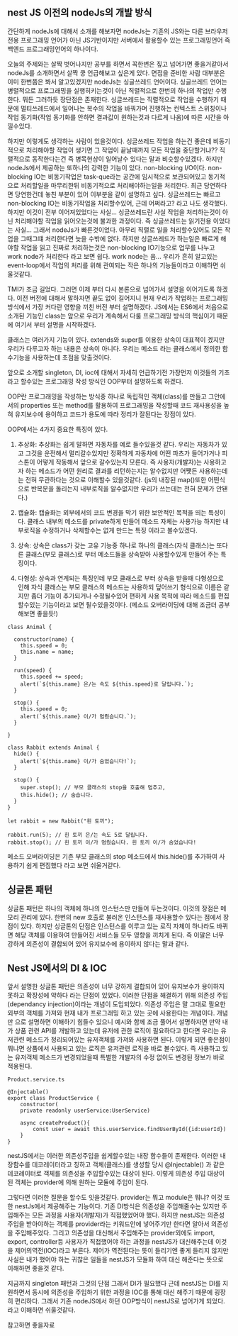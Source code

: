 ## nest JS 이전의 nodeJs의 개발 방식
간단하게 nodeJs에 대해서 소개를 해보자면 nodeJs는 기존의 JS와는 다른 브라우저 전용 프로그래밍 언어가 아닌 JS기반이지만 서버에서 활용할수 있는 프로그래밍언어 즉 백엔드 프로그래밍언어의 하나이다. 

오늘의 주제와는 살짝 벗어나지만 공부를 하면서 꼭한번은 짚고 넘어가면 좋을거같아서 nodeJs를 소개하면서 살짝 쿵 언급해보고 싶은게 있다. 면접을 준비한 사람 대부분은 이미 한번쯤은 봐서 알고있겠지만 nodeJs는 싱글쓰레드 언어이다. 싱글쓰레드 언어는 병렬적으로 프로그래밍을 실행히키는것이 아닌 직렬적으로 한번의 하나의 작업만 수행한다. 뭐든 그러하듯 장단점은 존재한다. 싱글쓰레드는 직렬적으로 작업을 수행하기 때문에 멀티쓰레드에서 일어나는 복수의 작업을 바꿔가며 진행하는 컨텍스트 스위칭이나 작업 동기화(작업 동기화를 안하면 결과값이 원하는것과 다르게 나옴)에 따른 시간을 아낄수있다. 

하지만 이렇게도 생각하는 사람이 있을것이다. 싱글쓰레드 작업을 하는건 좋은데 비동기적으로 처리해야할 작업이 생기면 그 작업이 끝날때까지 모든 작업을 중단할거냐?? 직렬적으로 동작한다는건 즉 병목현상이 일어날수 있다는 말과 비슷할수있겠다. 하지만 nodeJs에서 제공하는 또하나의 강력한 기능이 있다. non-blocking I/O이다. non-blocking IO는 비동기작업은 task-que라는 공간에 임시적으로 보관되어있고 동기적으로 처리할일을 마무리한뒤 비동기적으로 처리해야하는일을 처리한다. 최근 당연하다면 당연한건데 놓친 부분이 있어 이부분을 같이 설명하고 싶다. 싱글쓰레드는 빠르고 non-blocking IO는 비동기작업을 처리할수있어, 근데 어쩌라고? 라고 나도 생각했다. 하지만 이것이 전부 이어져있었다는 사실... 싱글쓰레드란 사실 작업을 처리하는것이 아닌 처리해야할 작업을 읽어오는것에 불과한 과정이다. 즉 싱글쓰레드는 읽기전용 이었다는 사실... 그래서 nodeJs가 빠른것이었다. 아무리 직렬로 일을 처리할수있어도 모든 작업을 그때그떄 처리한다면 늦을 수밖에 없다. 하지만 싱글쓰레드가 하는일은 빠르게 해야할 작업을 읽고 진짜로 처리하는것은 non-blocking IO기능으로 업무를 나누고 work node가 처리한다 라고 보면 쉽다. work node는 음... 우리가 흔히 알고있는 event-loop에서 작업의 처리를 위해 관여되는 작은 하나의 기능들이라고 이해하면 쉬울것같다.

TMI가 조금 길었다. 그러면 이제 부터 다시 본론으로 넘어가서 설명을 이어가도록 하겠다. 이전 버전에 대해서 말하자면 끝도 없이 길어지니 현재 우리가 작업하는 프로그래밍 방식에서 가장 커다란 영향을 끼친 버전 부터 설명하겠다. JS에서는 ES6에서 처음으로 소개된 기능인 class는 앞으로 우리가 계속해서 다룰 프로그래밍 방식의 핵심이기 때문에 여기서 부터 설명을 시작하겠다. 

클래스는 여러가지 기능이 있다. extends와 super를 이용한 상속이 대표적이 겠지만 우리가 다루고자 하는 내용은 상속이 아니다. 우리는 메소드 라는 클래스에서 정의한 함수기능을 사용하는데 초점을 맞출것이다.

앞으로 소개할 singleton, DI, ioc에 대해서 자세히 언급하기전 가장먼저 이것들의 기초라고 할수있는 프로그래밍 작성 방식인 OOP부터 설명하도록 하겠다.

OOP란 프로그래밍을 작성하는 방식중 하나로 독립적인 객체(class)를 만들고 그안에서의 properties 또는 method를 활용하여 프로그래밍을 작성할때 코드 재사용성을 높혀 유지보수에 용이하고 코드가 용도에 따라 정리가 잘된다는 장점이 있다.

OOP에서는 4가지 중요한 특징이 있다.
1. 추상화: 추상화는 쉽게 말하면 자동차를 예로 들수있을것 같다. 우리는 자동차가 있고 그것을 운전해서 멀리갈수있지만 정확하게 자동차에 어떤 파츠가 들어가거나 피스톤이 어떻게 작동해서 앞으로 갈수있는지 모른다. 즉 사용자(개발자)는 사용하고자 하는 메소드가 어떤 원리로 결과를 리턴하는지는 알수없지만 어쨋든 사용하는데는 전혀 무관하다는 것으로 이해할수 있을것같다. (js의 내장된 map()또한 어떤식으로 반복문을 돌리는지 내부로직을 알수없지만 우리가 쓰는데는 전혀 문제가 안됀다.)

2. 캡슐화: 캡슐화는 외부에서의 코드 변경을 막기 위한 보안적인 목적을 띄는 특성이다. 클래스 내부의 메소드를 private하게 만들어 메소드 자체는 사용가능 하지만 내부로직을 수정하거나 삭제할수는 없게 만드는 특징 이라고 볼수있겠다.

3. 상속: 상속은 class가 갖는 고유 기능중 하나로 하나의 클래스(자식 클래스)는 또다른 클래스(부모 클래스)로 부터 메소드들을 상속받아 사용할수있게 만들어 주는 특징이다.

4. 다형성: 상속과 연계되는 특징인데 부모 클래스로 부터 상속을 받을때 다형성으로 인해 자식 클래스는 부모 클래스의 메소드는 사용하되 덮어쓰기 형식으로 이름은 같지만 좀더 기능이 추가되거나 수정될수있어 편하게 사용 목적에 따라 메소드를 편집할수있는 기능이라고 보면 될수있을것이다. (메소드 오버라이딩에 대해 조금더 공부해보면 좋을듯!)

```
class Animal {

  constructor(name) {
    this.speed = 0;
    this.name = name;
  }

  run(speed) {
    this.speed += speed;
    alert(`${this.name} 은/는 속도 ${this.speed}로 달립니다.`);
  }

  stop() {
    this.speed = 0;
    alert(`${this.name} 이/가 멈췄습니다.`);
  }

}

class Rabbit extends Animal {
  hide() {
    alert(`${this.name} 이/가 숨었습니다!`);
  }

  stop() {
    super.stop(); // 부모 클래스의 stop을 호출해 멈추고,
    this.hide(); // 숨습니다.
  }
}

let rabbit = new Rabbit("흰 토끼");

rabbit.run(5); // 흰 토끼 은/는 속도 5로 달립니다.
rabbit.stop(); // 흰 토끼 이/가 멈췄습니다. 흰 토끼 이/가 숨었습니다!

```
메소드 오버라이딩은 기존 부모 클래스의 stop 메소드에서 this.hide()를 추가하여 사용하기 쉽게 편집했다 라고 보면 쉬울거같다.

## 싱글톤 패턴
싱글톤 패턴은 하나의 객체에 하나의 인스턴스만 만들어 두는것이다. 이것의 장점은 메모리 관리에 있다. 한번의 new 호출로 불러온 인스턴스를 재사용할수 있다는 점에서 장점이 있다. 하지만 싱글톤의 단점은 인스턴스를 이루고 있는 로직 자체이 하나라도 바뀌면 해당 객체를 이용하여 만들어진 서비스들 모두 영향을 끼치게 된다. 즉 이말은 너무 강하게 의존성이 결합되어 있어 유지보수에 용이하지 않다는 말과 같다.

## Nest JS에서의 DI & IOC
앞서 설명한 싱글톤 패턴은 의존성이 너무 강하게 결합되어 있어 유지보수가 용이하지 못하고 확장성에 약하다 라는 단점이 있었다. 이러한 단점을 해결하기 위해 의존성 주입(dependancy injection)이라는 개념이 도입되었다. 의존성 주입은 말 그대로 필요한 외부의 객체를 가져와 현재 내가 프로그래밍 하고 있는 곳에 사용한다는 개념이다. 개념만 으로 설명하면 이해하기 힘들수 있으니 예시와 함께 조금 풀어서 설명하자면 만약 내가 상품 관련 API를 개발하고 있는데 유저에 관한 로직이 필요하다고 한다면 우리는 유저관련 메소드가 정리되어있는 유저객체를 가져와 사용하면 된다. 이렇게 되면 좋은점이 뭐냐면 상품에서 사용되고 있는 로직은 유저관련 로직을 바로 볼수있다. 즉 사용하고 있는 유저객체 메소드가 변경되었을때 특별한 개발자의 수정 없이도 변경된 정보가 바로 적용된다. 

```
Product.service.ts

@Injectable()
export class ProductService {
	constructor(
	private readonly userService:UserService)

	async createProduct(){
		const user = await this.userService.findUserById({id:userId})
	}
}
```

nestJS에서는 이러한 의존성주입을 쉽게할수있는 내장 함수들이 존재한다. 이러한 내장함수를 데코레이터라고 칭하고 객체(클래스)를 생성할 당시 @Injectable() 과 같은 데코레이터로 객체를 의존성을 주입할수있는 대상이 된다. 이렇게 의존성 주입 대상이 된 객체는 provider에 의해 원하는 모듈에 주입이 된다. 

그렇다면 이러한 질문을 할수도 잇을것같다. provider는 뭐고 module은 뭐냐?  이것 또한 nestJs에서 제공해주는 기능이다. 기존 DI방식은 의존성을 주입해줄수는 있지만 주입해주는 모든 과정을 사용자(개발자)가 직접했었어야 했다. 하지만 nestJS는 의존성 주입을 받아야하는 객체를 provider라는 키워드안에 넣어주기만 한다면 알아서 의존성을 주입해주었다. 그리고 의존성을 대신해서 주입해주는 provider외에도 import, export, controller등  사용자가 직접했어야 하는 과정을 nestJS가 대신해주는데 이것을 제어의역전(IOC)라고 부른다. 제어가 역전된다는 뜻이 들리기엔 좋게 들리지 않지만 사실은 내가 했어야 하는 귀찮은 일들을 nestJS가 모듈화 하여 대신 해준다는 뜻으로 이해하면 좋을것 같다.

지금까지 singleton 패턴과 그것의 단점 그래서 DI가 필요했다 근데 nestJS는 DI를 지원하면서 동시에 의존성을 주입하기 위한 과정을 IOC를 통해 대신 해주기 때문에 굉장히 편리하다. 그래서 기존 nodeJS에서 하던 OOP방식이 nestJS로 넘어가게 되었다. 라고 이해하면 쉬울것같다. 


 참고하면 좋을자료
